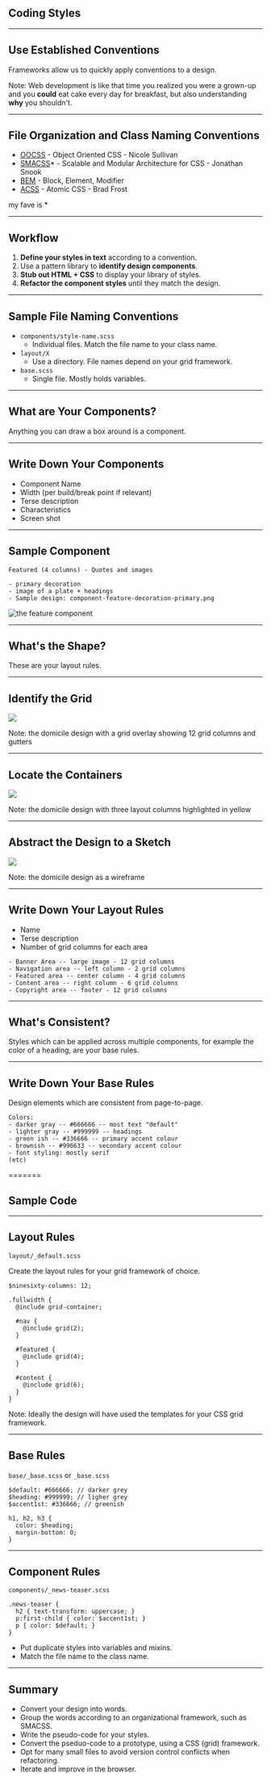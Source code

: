 ## Coding Styles

---------------------------------------
## Use Established Conventions

Frameworks allow us to quickly apply conventions to a design.

Note: Web development is like that time you realized you were a grown-up and you **could** eat cake every day for breakfast, but also understanding **why** you shouldn't.

---------------------------------------
## File Organization and Class Naming Conventions

- [OOCSS](http://github.com/stubbornella/oocss/wiki) - Object Oriented CSS - Nicole Sullivan
- [SMACSS](http://smacss.com/)* - Scalable and Modular Architecture for CSS - Jonathan Snook
- [BEM](http://bem.info/method/) - Block, Element, Modifier
- [ACSS](http://bradfrostweb.com/blog/post/atomic-web-design/) - Atomic CSS - Brad Frost

<p style="text-align: left; margin-top: 1em" class="fragment fade-in">my fave is *</p>

------------
## Workflow

1. **Define your styles in text** according to a convention.
2. Use a pattern library to **identify design components**.
3. **Stub out HTML + CSS** to display your library of styles.
4. **Refactor the component styles** until they match the design.

----------
## Sample File Naming Conventions

- ``components/style-name.scss``
  - Individual files. Match the file name to your class name.
- ``layout/X``
  - Use a directory. File names depend on your grid framework.
- ``base.scss``
  - Single file. Mostly holds variables.


---------------------------------------
## What are Your Components?

Anything you can draw a box around is a component.

-----
## Write Down Your Components

- Component Name
- Width (per build/break point if relevant)
- Terse description
- Characteristics
- Screen shot

-----
## Sample Component

````
Featured (4 columns) - Quotes and images

- primary decoration
- image of a plate + headings
- Sample design: component-feature-decoration-primary.png
````

![the feature component](assets/component-feature-decoration-primary.png)


-------------
## What's the Shape?

These are your layout rules.

-------------
## Identify the Grid

<!-- .slide: data-background-image="assets/domicile-grid-overlay.png" -->
<!-- .slide: data-background-position="top left" -->
<!-- .slide: data-state="bgimage" -->

<img src="assets/domicile-grid-overlay.png" class="noshow" />

Note: the domicile design with a grid overlay showing 12 grid columns and gutters

-------------
## Locate the Containers

<!-- .slide: data-background-image="assets/domicile-regions.png" -->
<!-- .slide: data-background-position="top left" -->
<!-- .slide: data-state="bgimage" -->

<img src="assets/domicile-regions.png" class="noshow" />

Note: the domicile design with three layout columns highlighted in yellow

-------------
## Abstract the Design to a Sketch

<!-- .slide: data-background-image="assets/domicile-wireframe.png" -->
<!-- .slide: data-background-position="top left" -->
<!-- .slide: data-state="bgimage" -->

<img src="assets/domicile-wireframe.png" class="noshow" />

Note: the domicile design as a wireframe

---------
## Write Down Your Layout Rules

- Name
- Terse description
- Number of grid columns for each area

````
- Banner Area -- large image - 12 grid columns
- Navigation area -- left column - 2 grid columns
- Featured area -- center column - 4 grid columns
- Content area -- right column - 6 grid columns
- Copyright area -- footer - 12 grid columns
````

---------------------------------------
## What's Consistent?

Styles which can be applied across multiple components, for example the color of a heading, are your base rules.


---------
## Write Down Your Base Rules

Design elements which are consistent from page-to-page.

````
Colors:
- darker gray -- #666666 -- most text "default"
- lighter gray -- #999999 -- headings
- green ish -- #336666 -- primary accent colour
- brownish -- #996633 -- secondary accent colour
- font styling: mostly serif
(etc)
````

=======
## Sample Code

-------------
## Layout Rules

``layout/_default.scss`` 

Create the layout rules for your grid framework of choice.

````
$ninesixty-columns: 12;

.fullwidth {
  @include grid-container;
  
  #nav {
    @include grid(2);
  }

  #featured {
    @include grid(4);
  }

  #content {
    @include grid(6);
  }
}
````
Note: Ideally the design will have used the templates for your CSS grid framework.


--------
## Base Rules

``base/_base.scss`` or ``_base.scss``

````
$default: #666666; // darker grey
$heading: #999999; // ligher grey
$accent1st: #336666; // greenish

h1, h2, h3 {
  color: $heading;
  margin-bottom: 0;
}
````

-----------
## Component Rules

``components/_news-teaser.scss``

````
.news-teaser {
  h2 { text-transform: uppercase; }
  p:first-child { color: $accent1st; }
  p { color: $default; }
}
````
- Put duplicate styles into variables and mixins.
- Match the file name to the class name.

-----------
## Summary

- Convert your design into words.
- Group the words according to an organizational framework, such as SMACSS.
- Write the pseudo-code for your styles.
- Convert the pseduo-code to a prototype, using a CSS (grid) framework.
- Opt for many small files to avoid version control conflicts when refactoring.
- Iterate and improve in the browser.